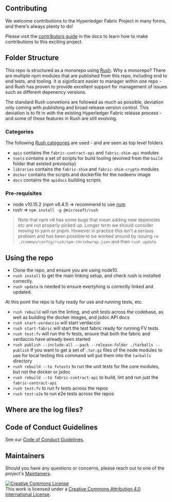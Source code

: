 ## Contributing

We welcome contributions to the Hyperledger Fabric Project in many forms, and
there's always plenty to do!

Please visit the
[contributors guide](http://hyperledger-fabric.readthedocs.io/en/latest/CONTRIBUTING.html) in the
docs to learn how to make contributions to this exciting project.

## Folder Structure

This repo is structured as a monorepo using [Rush](https://rushjs.io/). Why a monorepo? There are multiple npm modules that are published from this repo, including end to end tests, and tooling. It is siginficant easier to manager within one repo - and Rush has proven to provide excellent support for management of issues such as different depenency versions.

The standard Rush convetions are followed as much as possible, deviation only coming with publishing and broad release version control. This deviation is to fit in 
with the existing Hyperledger Fabric release process - and some of these features in Rush are still evolving. 

### Categories

The following [Rush categories](https://rushjs.io/pages/maintainer/add_to_repo/) are used - and are seen as top level folders

- `apis` contains the `fabric-contract-api` and `fabric-shim-api` modules
- `tools` contains a set of scripts for build tooling (evolved from the `build` folder that existed previoulsy)
- `libraries` contains the `fabric-shim` and `fabric-shim-crypto` modules
- `docker` contains the scripts and dockerfile for the nodeenv image
- `docs` contains the `apidocs` building scripts

### Pre-requisites

* node v10.15.2 (npm v6.4.1) => recommend to use [nvm](https://github.com/nvm-sh/nvm)
* rush => `npm install -g @microsoft/rush`

> Note that npm v6 has some bugs that mean adding new depencies etc are not properly picked up. Longer term we should consider moving to yarn or pnpm. However in practice this isn't a serious problem and has been possible to be worked around by issuing `rm ./common/config/rush/npm-shrinkwrap.json` and then `rush update`

## Using the repo

* Clone the repo, and ensure you are using node10.
* `rush install` to get the main linking setup, and check rush is installed correctly.
* `rush update` is needed to ensure evertyhing is correctly linked and updated.

At this point the repo is fully ready for use and running tests, etc. 

* `rush rebuild` will run the linting, and unit tests across the codebase, as well as building the docker images, and jsdoc API docs
* `rush start-verdaccio` will start verdaccio
* `rush start-fabric` will start the test fabric ready for running FV tests
* `rush test:fv` will run the fv tests, ensure that both the fabric and verdaccio have already been started
* `rush publish --include-all --pack --release-folder ./tarballs --publish`
If you want to get a set of `.tar.gz` files of the node modules to use for local testing this command will put them into the `tarballs` directory
* `rush rebuild --to fvtests` to run the unit tests for the core modules, but not the docker or jsdoc
* `rush rebuild --to fabric-contract-api` to build, lint and run just the `fabric-contract-api` 
* `rush test:fv` to run fv tests across the repos
* `rush test:e2e` to run e2e tests across the repos

## Where are the log files?



## Code of Conduct Guidelines <a name="conduct"></a>

See our [Code of Conduct Guidelines](../blob/master/CODE_OF_CONDUCT.md).

## Maintainers <a name="maintainers"></a>

Should you have any questions or concerns, please reach out to one of the project's [Maintainers](../blob/master/MAINTAINERS.md).

<a rel="license" href="http://creativecommons.org/licenses/by/4.0/"><img alt="Creative Commons License" style="border-width:0" src="https://i.creativecommons.org/l/by/4.0/88x31.png" /></a><br />This work is licensed under a <a rel="license" href="http://creativecommons.org/licenses/by/4.0/">Creative Commons Attribution 4.0 International License</a>.
